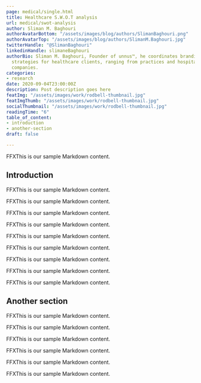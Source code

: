 ```yaml
---
page: medical/single.html
title: Healthcare S.W.O.T analysis 
url: medical/swot-analysis
author: Sliman M. Baghouri
authorAvatarBottom: "/assets/images/blog/authors/SlimanBaghouri.png"
authorAvatarTop: "/assets/images/blog/authors/SlimanM.Baghouri.jpg"
twitterHandle: "@SlimanBaghouri"
linkedinHandle: slimaneBaghouri
authorBio: Sliman M. Baghouri, Founder of unnus™, he coordinates branding and marketing
  strategies for healthcare clients, ranging from practices and hospitals to pharmaceutical
  companies.
categories:
- research
date: 2020-09-04T23:00:00Z
description: Post description goes here
featImg: "/assets/images/work/rodbell-thumbnail.jpg"
featImgThumb: "/assets/images/work/rodbell-thumbnail.jpg"
socialThumbnail: "/assets/images/work/rodbell-thumbnail.jpg"
readingTime: "6"
table_of_content:
- introduction
- another-section
draft: false

---
```


FFXThis is our sample Markdown content.

## Introduction

FFXThis is our sample Markdown content. 

FFXThis is our sample Markdown content. 

FFXThis is our sample Markdown content. 

FFXThis is our sample Markdown content. 

FFXThis is our sample Markdown content. 

FFXThis is our sample Markdown content. 

FFXThis is our sample Markdown content. 

FFXThis is our sample Markdown content. 

FFXThis is our sample Markdown content. 

## Another section

FFXThis is our sample Markdown content. 

FFXThis is our sample Markdown content. 

FFXThis is our sample Markdown content. 

FFXThis is our sample Markdown content. 

FFXThis is our sample Markdown content. 

FFXThis is our sample Markdown content. 

